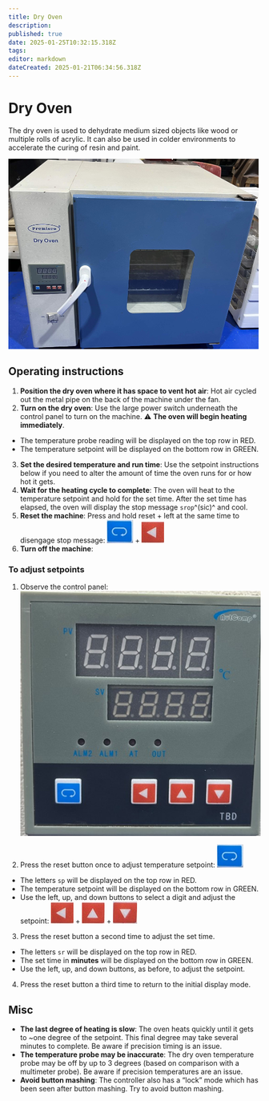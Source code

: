 ```yaml
---
title: Dry Oven
description: 
published: true
date: 2025-01-25T10:32:15.318Z
tags: 
editor: markdown
dateCreated: 2025-01-21T06:34:56.318Z
---
```


# Dry Oven

The dry oven is used to dehydrate medium sized objects like wood or multiple rolls of acrylic. It can also be used in colder environments to accelerate the curing of resin and paint.

![dry_oven_exterior.jpg](/tools/images/dry_oven_exterior_small.jpg)

## Operating instructions

1. **Position the dry oven where it has space to vent hot air**: Hot air cycled out the metal pipe on the back of the machine under the fan.
1. **Turn on the dry oven**: Use the large power switch underneath the control panel to turn on the machine. :warning: **The oven will begin heating immediately**.
- The temperature probe reading will be displayed on the top row in RED.
- The temperature setpoint will be displayed on the bottom row in GREEN.
3. **Set the desired temperature and run time**: Use the setpoint instructions below if you need to alter the amount of time the oven runs for or how hot it gets.
1. **Wait for the heating cycle to complete**: The oven will heat to the temperature setpoint and hold for the set time. After the set time has elapsed, the oven will display the stop message `srop`^(sic)^ and cool.
1. **Reset the machine**: Press and hold reset + left at the same time to disengage stop message:
![dry_oven_reset_button.jpg](/tools/images/dry_oven_reset_button.jpg) + ![dry_oven_left_button.jpg](/tools/images/dry_oven_left_button.jpg)
1. **Turn off the machine**:

### To adjust setpoints
1. Observe the control panel:
![dry_oven_controller.jpg](/tools/images/dry_oven_controller.jpg)

2. Press the reset button once to adjust temperature setpoint: 
![dry_oven_reset_button.jpg](/tools/images/dry_oven_reset_button.jpg)
- The letters `sp` will be displayed on the top row in RED.
- The temperature setpoint will be displayed on the bottom row in GREEN.
- Use the left, up, and down buttons to select a digit and adjust the setpoint:
![dry_oven_left_button.jpg](/tools/images/dry_oven_left_button.jpg) + ![dry_oven_up_button.jpg](/tools/images/dry_oven_up_button.jpg) + ![dry_oven_down_button.jpg](/tools/images/dry_oven_down_button.jpg)

3. Press the reset button a second time to adjust the set time.
- The letters `sr` will be displayed on the top row in RED.
- The set time in **minutes** will be displayed on the bottom row in GREEN.
- Use the left, up, and down buttons, as before, to adjust the setpoint.

4. Press the reset button a third time to return to the initial display mode.

## Misc

* **The last degree of heating is slow**: The oven heats quickly until it gets to ~one degree of the setpoint. This final degree may take several minutes to complete. Be aware if precision timing is an issue.    
* **The temperature probe may be inaccurate**: The dry oven temperature probe may be off by up to 3 degrees (based on comparison with a multimeter probe). Be aware if precision temperatures are an issue.
* **Avoid button mashing**: The controller also has a “lock” mode which has been seen after button mashing. Try to avoid button mashing.
